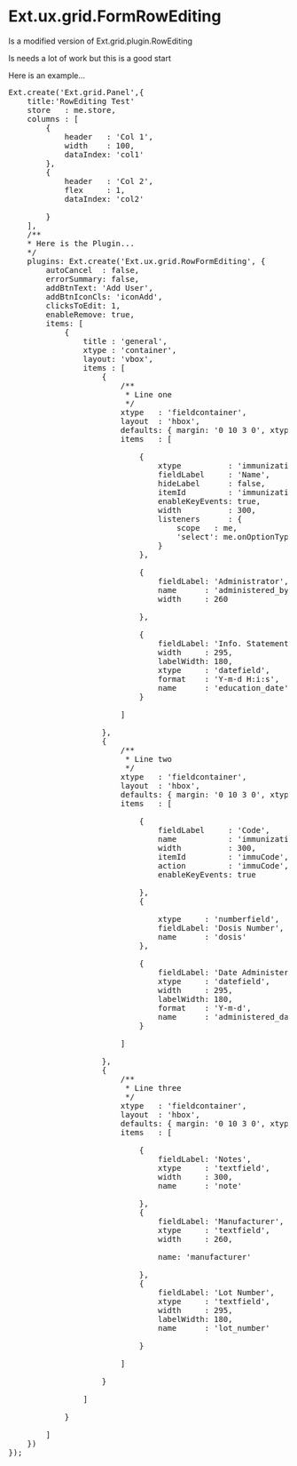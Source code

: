 Ext.ux.grid.FormRowEditing
==========================

Is a modified version of Ext.grid.plugin.RowEditing

Is needs a lot of work but this is a good start

Here is an example...
<pre>
Ext.create('Ext.grid.Panel',{
	title:'RowEditing Test'
    store   : me.store,
    columns : [
        {
            header   : 'Col 1',
            width    : 100,
            dataIndex: 'col1'
        },
        {
            header   : 'Col 2',
            flex     : 1,
            dataIndex: 'col2'

        }
    ],
	/**
	* Here is the Plugin...
	*/
    plugins: Ext.create('Ext.ux.grid.RowFormEditing', {
        autoCancel  : false,
        errorSummary: false,
        addBtnText: 'Add User',
        addBtnIconCls: 'iconAdd',
        clicksToEdit: 1,
        enableRemove: true,
        items: [
            {
                title : 'general',
                xtype : 'container',
                layout: 'vbox',
                items : [
                    {
                        /**
                         * Line one
                         */
                        xtype   : 'fieldcontainer',
                        layout  : 'hbox',
                        defaults: { margin: '0 10 3 0', xtype: 'textfield'},
                        items   : [

                            {
                                xtype          : 'immunizationlivesearch',
                                fieldLabel     : 'Name',
                                hideLabel      : false,
                                itemId         : 'immunization',
                                enableKeyEvents: true,
                                width          : 300,
                                listeners      : {
                                    scope   : me,
                                    'select': me.onOptionType
                                }
                            },

                            {
                                fieldLabel: 'Administrator',
                                name      : 'administered_by',
                                width     : 260

                            },

                            {
                                fieldLabel: 'Info. Statement Given',
                                width     : 295,
                                labelWidth: 180,
                                xtype     : 'datefield',
                                format    : 'Y-m-d H:i:s',
                                name      : 'education_date'
                            }

                        ]

                    },
                    {
                        /**
                         * Line two
                         */
                        xtype   : 'fieldcontainer',
                        layout  : 'hbox',
                        defaults: { margin: '0 10 3 0', xtype: 'textfield' },
                        items   : [

                            {
                                fieldLabel     : 'Code',
                                name           : 'immunization_id',
                                width          : 300,
                                itemId         : 'immuCode',
                                action         : 'immuCode',
                                enableKeyEvents: true

                            },
                            {

                                xtype     : 'numberfield',
                                fieldLabel: 'Dosis Number',
                                name      : 'dosis'
                            },

                            {
                                fieldLabel: 'Date Administered',
                                xtype     : 'datefield',
                                width     : 295,
                                labelWidth: 180,
                                format    : 'Y-m-d',
                                name      : 'administered_date'
                            }

                        ]

                    },
                    {
                        /**
                         * Line three
                         */
                        xtype   : 'fieldcontainer',
                        layout  : 'hbox',
                        defaults: { margin: '0 10 3 0', xtype: 'textfield' },
                        items   : [

                            {
                                fieldLabel: 'Notes',
                                xtype     : 'textfield',
                                width     : 300,
                                name      : 'note'

                            },
                            {
                                fieldLabel: 'Manufacturer',
                                xtype     : 'textfield',
                                width     : 260,

                                name: 'manufacturer'

                            },
                            {
                                fieldLabel: 'Lot Number',
                                xtype     : 'textfield',
                                width     : 295,
                                labelWidth: 180,
                                name      : 'lot_number'

                            }

                        ]

                    }

                ]

            }

        ]
    })
});
</pre>